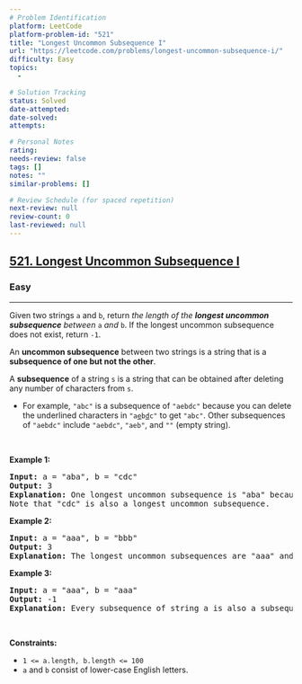 ```yaml
---
# Problem Identification
platform: LeetCode
platform-problem-id: "521"
title: "Longest Uncommon Subsequence I"
url: "https://leetcode.com/problems/longest-uncommon-subsequence-i/"
difficulty: Easy
topics:
  -

# Solution Tracking
status: Solved
date-attempted:
date-solved:
attempts:

# Personal Notes
rating:
needs-review: false
tags: []
notes: ""
similar-problems: []

# Review Schedule (for spaced repetition)
next-review: null
review-count: 0
last-reviewed: null
---
```


<h2><a href="https://leetcode.com/problems/longest-uncommon-subsequence-i/">521. Longest Uncommon Subsequence I</a></h2><h3>Easy</h3><hr><div><p>Given two strings <code>a</code> and <code>b</code>, return <em>the length of the <strong>longest uncommon subsequence</strong> between </em><code>a</code> <em>and</em> <code>b</code>. If the longest uncommon subsequence does not exist, return <code>-1</code>.</p>

<p>An <strong>uncommon subsequence</strong> between two strings is a string that is a <strong>subsequence of one but not the other</strong>.</p>

<p>A <strong>subsequence</strong> of a string <code>s</code> is a string that can be obtained after deleting any number of characters from <code>s</code>.</p>

<ul>
	<li>For example, <code>"abc"</code> is a subsequence of <code>"aebdc"</code> because you can delete the underlined characters in <code>"a<u>e</u>b<u>d</u>c"</code> to get <code>"abc"</code>. Other subsequences of <code>"aebdc"</code> include <code>"aebdc"</code>, <code>"aeb"</code>, and <code>""</code> (empty string).</li>
</ul>

<p>&nbsp;</p>
<p><strong class="example">Example 1:</strong></p>

<pre><strong>Input:</strong> a = "aba", b = "cdc"
<strong>Output:</strong> 3
<strong>Explanation:</strong> One longest uncommon subsequence is "aba" because "aba" is a subsequence of "aba" but not "cdc".
Note that "cdc" is also a longest uncommon subsequence.
</pre>

<p><strong class="example">Example 2:</strong></p>

<pre><strong>Input:</strong> a = "aaa", b = "bbb"
<strong>Output:</strong> 3
<strong>Explanation:</strong>&nbsp;The longest uncommon subsequences are "aaa" and "bbb".
</pre>

<p><strong class="example">Example 3:</strong></p>

<pre><strong>Input:</strong> a = "aaa", b = "aaa"
<strong>Output:</strong> -1
<strong>Explanation:</strong>&nbsp;Every subsequence of string a is also a subsequence of string b. Similarly, every subsequence of string b is also a subsequence of string a.
</pre>

<p>&nbsp;</p>
<p><strong>Constraints:</strong></p>

<ul>
	<li><code>1 &lt;= a.length, b.length &lt;= 100</code></li>
	<li><code>a</code> and <code>b</code> consist of lower-case English letters.</li>
</ul>
</div>